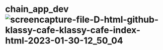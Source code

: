 # chain_app_dev![screencapture-file-D-html-github-klassy-cafe-klassy-cafe-index-html-2023-01-30-12_50_04](https://user-images.githubusercontent.com/123813633/215419667-8a11fa5c-aca9-42a0-8365-3f6eba868127.png)
